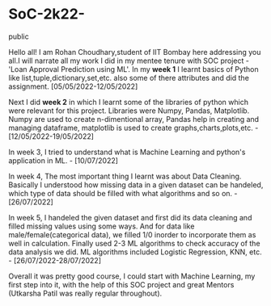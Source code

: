 # SoC-2k22-
public

Hello all!
I am Rohan Choudhary,student of IIT Bombay here addressing you all.I will narrate all my work I did in my mentee tenure with SOC project - 'Loan Approval Prediction using ML'. In my **week 1** I learnt basics of Python like list,tuple,dictionary,set,etc. also some of there attributes and did the assignment. [05/05/2022-12/05/2022]

Next I did **week 2** in which I learnt some of the libraries of python which were relevant for this project. Libraries were Numpy, Pandas, Matplotlib. Numpy are used to create n-dimentional array, Pandas help in creating and managing dataframe, matplotlib is used to create graphs,charts,plots,etc. - [12/05/2022-19/05/2022]

In week 3, I tried to understand what is Machine Learning and python's application in ML. - [10/07/2022]

In week 4, The most important thing I learnt was about Data Cleaning. Basically I understood how missing data in a given dataset can be handeled, which type of data should be filled with what algorithms and so on. - [26/07/2022]

In week 5, I handeled the given dataset and first did its data cleaning and filled missing values using some ways. And for data like male/female(categorical data), we filled 1/0 inorder to incorporate them as well in calculation. Finally used 2-3 ML algorithms to check accuracy of the data analysis we did. ML algorithms included Logistic Regression, KNN, etc. - [26/07/2022-28/07/2022]

Overall it was pretty good course, I could start with Machine Learning, my first step into it, with the help of this SOC project and great Mentors (Utkarsha Patil was really regular throughout). 
